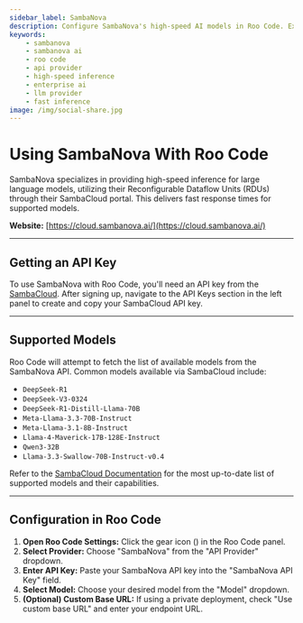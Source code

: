 ```yaml
---
sidebar_label: SambaNova
description: Configure SambaNova's high-speed AI models in Roo Code. Experience enterprise-grade inference with competitive performance and diverse model selection.
keywords:
    - sambanova
    - sambanova ai
    - roo code
    - api provider
    - high-speed inference
    - enterprise ai
    - llm provider
    - fast inference
image: /img/social-share.jpg
---
```


# Using SambaNova With Roo Code

SambaNova specializes in providing high-speed inference for large language models, utilizing their Reconfigurable Dataflow Units (RDUs) through their SambaCloud portal. This delivers fast response times for supported models.

**Website:** [https://cloud.sambanova.ai/](https://cloud.sambanova.ai/)

---

## Getting an API Key

To use SambaNova with Roo Code, you'll need an API key from the [SambaCloud](https://cloud.sambanova.ai?utm_source=roocode&utm_medium=external&utm_campaign=cloud_signup). After signing up, navigate to the API Keys section in the left panel to create and copy your SambaCloud API key.

---

## Supported Models

Roo Code will attempt to fetch the list of available models from the SambaNova API. Common models available via SambaCloud include:

- `DeepSeek-R1`
- `DeepSeek-V3-0324`
- `DeepSeek-R1-Distill-Llama-70B`
- `Meta-Llama-3.3-70B-Instruct`
- `Meta-Llama-3.1-8B-Instruct`
- `Llama-4-Maverick-17B-128E-Instruct`
- `Qwen3-32B`
- `Llama-3.3-Swallow-70B-Instruct-v0.4`

Refer to the [SambaCloud Documentation](https://docs.sambanova.ai/cloud/docs/get-started/supported-models) for the most up-to-date list of supported models and their capabilities.

---

## Configuration in Roo Code

1. **Open Roo Code Settings:** Click the gear icon (<Codicon name="gear" />) in the Roo Code panel.
2. **Select Provider:** Choose "SambaNova" from the "API Provider" dropdown.
3. **Enter API Key:** Paste your SambaNova API key into the "SambaNova API Key" field.
4. **Select Model:** Choose your desired model from the "Model" dropdown.
5. **(Optional) Custom Base URL:** If using a private deployment, check "Use custom base URL" and enter your endpoint URL.
